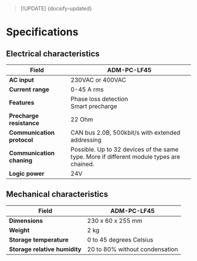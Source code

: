 > [!UPDATE] {docsify-updated}

# Specifications


## Electrical characteristics

<div class="compact-table">

|Field|ADM-PC-LF45|
|-----|-----------|
|**AC input**|230VAC or 400VAC |
|**Current range**|0-45 A rms|
|**Features**|Phase loss detection<br />Smart precharge|
|**Precharge resistance**| 22 Ohm |
|**Communication protocol**|CAN bus 2.0B, 500kbit/s with extended addressing|
|**Communication chaning**|Possible. Up to 32 devices of the same type. More if different module types are chained.|
|**Logic power**| 24V |

</div>

## Mechanical characteristics

<div class="compact-table">

|Field|ADM-PC-LF45|
|-----|-----------|
|**Dimensions**| 230 x 60 x 255 mm |
|**Weight**| 2 kg |
|**Storage temperature**| 0 to 45 degrees Celsius |
|**Storage relative humidity**| 20 to 80% without condensation|

</div>